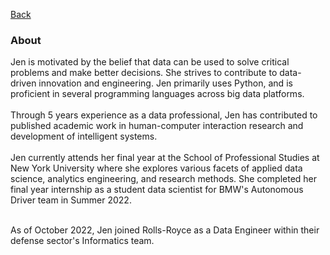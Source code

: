 [Back](https://zenjen-devs.github.io)

### About

<p align="left">
Jen is motivated by the belief that data can be used to solve critical problems and make better decisions. She strives to contribute to data-driven innovation and engineering. Jen primarily uses Python, and is proficient in several programming languages across big data platforms.
  <br>
  <br>
Through 5 years experience as a data professional, Jen has contributed to published academic work in human-computer interaction research and development of intelligent systems.
<br>
  <br>
Jen currently attends her final year at the School of Professional Studies at New York University where she explores various facets of applied data science, analytics engineering, and research methods. She completed her final year internship as a student data scientist for BMW's Autonomous Driver team in Summer 2022.<br><br>

As of October 2022, Jen joined Rolls-Royce as a Data Engineer within their defense sector's Informatics team.
  </p>


